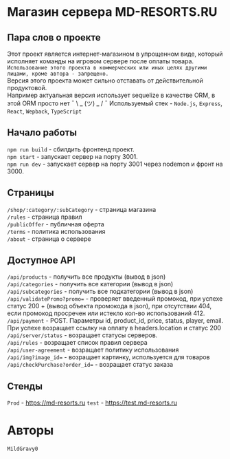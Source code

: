 # Магазин сервера MD-RESORTS.RU

## Пара слов о проекте

Этот проект является интернет-магазином в упрощенном виде, который исполняет команды на игровом сервере после оплаты товара.<br>
`Использование этого проекта в коммерческих или иных целях другими лицами, кроме автора - запрещено.`<br>
Версия этого проекта может сильно отставать от действительной продуктовой.<br>
Например актуальная версия использует sequelize в качестве ORM, в этой ORM просто нет ¯ \ _ (ツ) _ / ¯
Используемый стек - `Node.js`, `Express`, `React`, `Wepback`, `TypeScript`

##  Начало работы

`npm run build` - сбилдить фронтенд проект.<br>
`npm start` - запускает сервер на порту 3001.<br>
`npm run dev` - запускает сервер на порту 3001 через nodemon и фронт на 3000.<br>

## Страницы 
`/shop/:category/:subCategory` - страница магазина<br>
`/rules` - страница правил<br>
`/publicOffer` - публичная оферта<br>
`/terms` - политика использования<br>
`/about` - страница о сервере<br>

## Доступное API

`/api/products` - получить все продукты (вывод в json) <br>
`/api/categories` - получить все категории (вывод в json)<br>
`/api/subcategories` - получить все подкатегории (вывод в json)<br>
`/api/validatePromo?promo=` - проверяет введенный промокод, при успехе статус 200 + (вывод объекта промокода в json), при отсутствии 404, если промокод просречен или истекло кол-во использований 412.<br>
`/api/payment` - POST. Параметры id, product_id, price, status, player, email. При успехе возращает ссылку на оплату в headers.location и статус 200<br>
`/api/server/status` - возращает статусы серверов.<br>
`/api/rules` - возращает список правил сервера<br>
`/api/user-agreement` - возращает политику использования <br>
`/api/img?image_id=` - возращает картинку, используется для товаров<br>
`/api/checkPurchase?order_id=` - возращает статус заказа<br>

## Стенды
`Prod` - https://md-resorts.ru
`test` - https://test.md-resorts.ru 

# Авторы
`MildGravy0`
